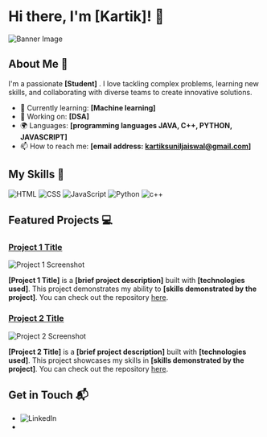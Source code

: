 
# Hi there, I'm [Kartik]! 👋

![Banner Image](your_banner_image_url_here)

## About Me 🚀

I'm a passionate **[Student]** . I love tackling complex problems, learning new skills, and collaborating with diverse teams to create innovative solutions.

- 🌱 Currently learning: **[Machine learning]**
- 🔭 Working on: **[DSA]**
- 🌍 Languages: **[programming languages JAVA, C++, PYTHON, JAVASCRIPT]**
- 📫 How to reach me: **[email address: kartiksuniljaiswal@gmail.com]**


## My Skills 🧠

![HTML](https://img.shields.io/badge/-HTML-E34F26?style=flat-square&logo=html5&logoColor=white)
![CSS](https://img.shields.io/badge/-CSS-1572B6?style=flat-square&logo=css3&logoColor=white)
![JavaScript](https://img.shields.io/badge/-JavaScript-F7DF1E?style=flat-square&logo=javascript&logoColor=black)
![Python](https://img.shields.io/badge/Python-FFD43B?style=for-the-badge&logo=python&logoColor=blue)
![c++](https://img.shields.io/badge/C%2B%2B-00599C?style=for-the-badge&logo=c%2B%2B&logoColor=white)



## Featured Projects 💻

### [Project 1 Title](project_1_link)

![Project 1 Screenshot](project_1_screenshot_url)

**[Project 1 Title]** is a **[brief project description]** built with **[technologies used]**. This project demonstrates my ability to **[skills demonstrated by the project]**. You can check out the repository [here](project_1_repository_link).

### [Project 2 Title](project_2_link)

![Project 2 Screenshot](project_2_screenshot_url)

**[Project 2 Title]** is a **[brief project description]** built with **[technologies used]**. This project showcases my skills in **[skills demonstrated by the project]**. You can check out the repository [here](project_2_repository_link).

## Get in Touch 📬


- ![LinkedIn](www.linkedin.com/in/kartik-jaiswal-b02866348)
- 


